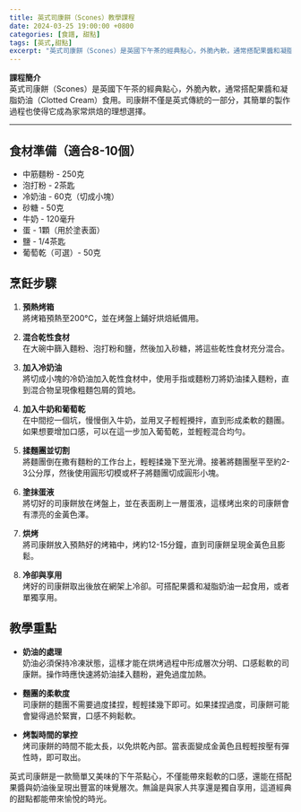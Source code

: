 ```yaml
---
title: 英式司康餅（Scones）教學課程
date: 2024-03-25 19:00:00 +0800
categories: [食譜, 甜點]
tags: [英式,甜點] 
excerpt: "英式司康餅（Scones）是英國下午茶的經典點心，外脆內軟，通常搭配果醬和凝脂奶油（Clotted Cream）食用。司康餅不僅是英式傳統的一部分，其簡單的製作過程也使得它成為家常烘焙的理想選擇"
---
```


**課程簡介**  
英式司康餅（Scones）是英國下午茶的經典點心，外脆內軟，通常搭配果醬和凝脂奶油（Clotted Cream）食用。司康餅不僅是英式傳統的一部分，其簡單的製作過程也使得它成為家常烘焙的理想選擇。

---

## 食材準備（適合8-10個）

- 中筋麵粉 - 250克  
- 泡打粉 - 2茶匙  
- 冷奶油 - 60克（切成小塊）  
- 砂糖 - 50克  
- 牛奶 - 120毫升  
- 蛋 - 1顆（用於塗表面）  
- 鹽 - 1/4茶匙  
- 葡萄乾（可選）- 50克  

## 烹飪步驟

1. **預熱烤箱**  
   將烤箱預熱至200°C，並在烤盤上鋪好烘焙紙備用。

2. **混合乾性食材**  
   在大碗中篩入麵粉、泡打粉和鹽，然後加入砂糖，將這些乾性食材充分混合。

3. **加入冷奶油**  
   將切成小塊的冷奶油加入乾性食材中，使用手指或麵粉刀將奶油揉入麵粉，直到混合物呈現像粗麵包屑的質地。

4. **加入牛奶和葡萄乾**  
   在中間挖一個坑，慢慢倒入牛奶，並用叉子輕輕攪拌，直到形成柔軟的麵團。如果想要增加口感，可以在這一步加入葡萄乾，並輕輕混合均勻。

5. **揉麵團並切割**  
   將麵團倒在撒有麵粉的工作台上，輕輕揉幾下至光滑。接著將麵團壓平至約2-3公分厚，然後使用圓形切模或杯子將麵團切成圓形小塊。

6. **塗抹蛋液**  
   將切好的司康餅放在烤盤上，並在表面刷上一層蛋液，這樣烤出來的司康餅會有漂亮的金黃色澤。

7. **烘烤**  
   將司康餅放入預熱好的烤箱中，烤約12-15分鐘，直到司康餅呈現金黃色且膨鬆。

8. **冷卻與享用**  
   烤好的司康餅取出後放在網架上冷卻。可搭配果醬和凝脂奶油一起食用，或者單獨享用。

## 教學重點

- **奶油的處理**  
  奶油必須保持冷凍狀態，這樣才能在烘烤過程中形成層次分明、口感鬆軟的司康餅。操作時應快速將奶油揉入麵粉，避免過度加熱。

- **麵團的柔軟度**  
  司康餅的麵團不需要過度揉捏，輕輕揉幾下即可。如果揉捏過度，司康餅可能會變得過於緊實，口感不夠鬆軟。

- **烤製時間的掌控**  
  烤司康餅的時間不能太長，以免烘乾內部。當表面變成金黃色且輕輕按壓有彈性時，即可取出。

英式司康餅是一款簡單又美味的下午茶點心，不僅能帶來鬆軟的口感，還能在搭配果醬與奶油後呈現出豐富的味覺層次。無論是與家人共享還是獨自享用，這道經典的甜點都能帶來愉悅的時光。
